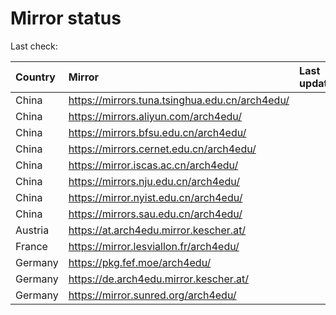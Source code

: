 <script src="./time.js"></script>
# Mirror status
Last check: <script type="text/javascript">localize(1716704676.9565048);</script>

|Country|Mirror|Last update|
|:------|:-----|:----------|
|China|https://mirrors.tuna.tsinghua.edu.cn/arch4edu/|<script type="text/javascript">localize(1716662288);</script>|
|China|https://mirrors.aliyun.com/arch4edu/|<script type="text/javascript">localize(1716662288);</script>|
|China|https://mirrors.bfsu.edu.cn/arch4edu/|<script type="text/javascript">localize(1716662288);</script>|
|China|https://mirrors.cernet.edu.cn/arch4edu/|<script type="text/javascript">localize(1716662288);</script>|
|China|https://mirror.iscas.ac.cn/arch4edu/|<script type="text/javascript">localize(1716662288);</script>|
|China|https://mirrors.nju.edu.cn/arch4edu/|<script type="text/javascript">localize(1716662288);</script>|
|China|https://mirror.nyist.edu.cn/arch4edu/|<script type="text/javascript">localize(1716662288);</script>|
|China|https://mirrors.sau.edu.cn/arch4edu/|<script type="text/javascript">localize(1716662288);</script>|
|Austria|https://at.arch4edu.mirror.kescher.at/|<script type="text/javascript">localize(1716662288);</script>|
|France|https://mirror.lesviallon.fr/arch4edu/|<script type="text/javascript">localize(1716662288);</script>|
|Germany|https://pkg.fef.moe/arch4edu/|<script type="text/javascript">localize(1716662288);</script>|
|Germany|https://de.arch4edu.mirror.kescher.at/|<script type="text/javascript">localize(1716662288);</script>|
|Germany|https://mirror.sunred.org/arch4edu/|<script type="text/javascript">localize(1716662288);</script>|

<script src="./tablefilter/tablefilter.js"></script>
<script src="./table.js"></script>